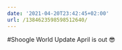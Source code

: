 ```yaml
---
date: '2021-04-20T23:42:45+02:00'
url: /1384623598598512640/
---
```

#Shoogle World Update April is out 😎
